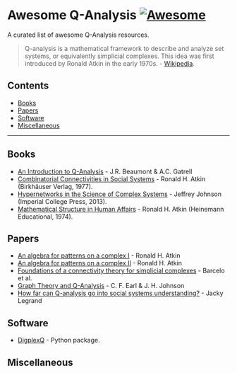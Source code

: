 # Awesome Q-Analysis [![Awesome](https://awesome.re/badge.svg)](https://github.com/sindresorhus/awesome)

A curated list of awesome Q-Analysis resources.

>  Q-analysis is a mathematical framework to describe and analyze set systems, or equivalently simplicial complexes. This idea was first introduced by Ronald Atkin in the early 1970s. - [Wikipedia](https://en.wikipedia.org/wiki/Q-analysis).


## Contents

- [Books](#books)
- [Papers](#papers)
- [Software](#software)
- [Miscellaneous](#miscellaneous)

<hr>

## Books

- [An Introduction to Q-Analysis](http://repmus.ircam.fr/_media/giavitto/export/q_analysis/beaumont-an-introduction-to-q-analysis.pdf) - J.R. Beaumont & A.C. Gatrell
- [Combinatorial Connectivities in Social Systems](https://link.springer.com/book/10.1007/978-3-0348-5750-5) - Ronald H. Atkin (Birkhäuser Verlag, 1977).
- [Hypernetworks in the Science of Complex Systems](https://www.worldscientific.com/worldscibooks/10.1142/p533#t=aboutBook) - Jeffrey Johnson (Imperial College Press, 2013).
- [Mathematical Structure in Human Affairs](https://books.google.com.br/books/about/Mathematical_Structure_in_Human_Affairs.html?id=KPLvAAAAMAAJ&redir_esc=y) - Ronald H. Atkin (Heinemann Educational, 1974).

## Papers

- [An algebra for patterns on a complex I](https://www.sciencedirect.com/science/article/abs/pii/S0020737374800246) - Ronald H. Atkin
- [An algebra for patterns on a complex II](https://www.sciencedirect.com/science/article/abs/pii/S0020737376800156) - Ronald H. Atkin
- [Foundations of a connectivity theory for simplicial complexes](https://www.sciencedirect.com/science/article/pii/S0196885800907103) - Barcelo et al.
- [Graph Theory and Q-Analysis](https://journals.sagepub.com/doi/10.1068/b080367?icid=int.sj-abstract.similar-articles.9) - C. F. Earl & J. H. Johnson
- [How far can Q-analysis go into social systems understanding?](http://www.res-systemica.org/afscet/resSystemica/Crete02/Legrand.pdf) - Jacky Legrand

## Software

- [DigplexQ](https://github.com/heitorbaldo/DigplexQ) - Python package.

## Miscellaneous
